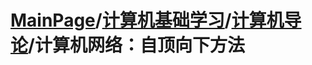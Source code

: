 # [MainPage](../../../readme.md)/[计算机基础学习](../../readme.md)/[计算机导论](../../计算机导论/readme.md)/计算机网络：自顶向下方法